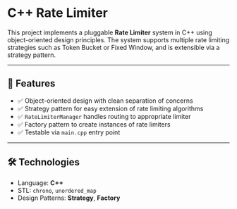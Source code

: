 # C++ Rate Limiter

This project implements a pluggable **Rate Limiter** system in C++ using object-oriented design principles. The system supports multiple rate limiting strategies such as Token Bucket or Fixed Window, and is extensible via a strategy pattern.

---

## 🚀 Features

- ✅ Object-oriented design with clean separation of concerns
- ✅ Strategy pattern for easy extension of rate limiting algorithms
- ✅ `RateLimiterManager` handles routing to appropriate limiter
- ✅ Factory pattern to create instances of rate limiters
- ✅ Testable via `main.cpp` entry point

---

## 🛠️ Technologies

- Language: **C++**
- STL: `chrono`, `unordered_map`
- Design Patterns: **Strategy**, **Factory**

